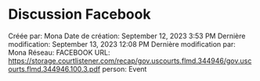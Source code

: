 # Discussion Facebook

Créée par: Mona
Date de création: September 12, 2023 3:53 PM
Dernière modification: September 13, 2023 12:08 PM
Dernière modification par: Mona
Réseau: FACEBOOK
URL: https://storage.courtlistener.com/recap/gov.uscourts.flmd.344946/gov.uscourts.flmd.344946.100.3.pdf
person: Event